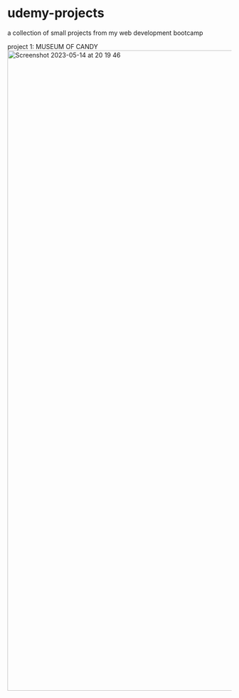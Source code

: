# udemy-projects
a collection of small projects from my web development bootcamp

project 1: MUSEUM OF CANDY
<img width="1440" alt="Screenshot 2023-05-14 at 20 19 46" src="https://github.com/sleepingcode/udemy-projects/assets/60191917/30970dc8-a44c-449c-a352-e5862a055ee5">

